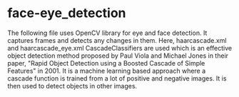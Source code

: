 # face-eye_detection
The following file uses OpenCV library for eye and face detection. It captures frames and detects any changes in them.
Here, haarcascade.xml and haarcascade_eye.xml CascadeClassifiers are used which is an effective object detection method proposed by Paul Viola and Michael Jones in their paper, "Rapid Object Detection using a Boosted Cascade of Simple Features" in 2001. It is a machine learning based approach where a cascade function is trained from a lot of positive and negative images. It is then used to detect objects in other images.
